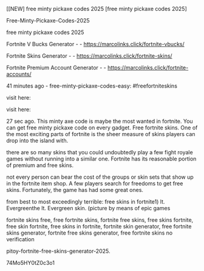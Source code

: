 [[NEW] free minty pickaxe codes 2025 [free minty pickaxe codes 2025]

Free-Minty-Pickaxe-Codes-2025

free minty pickaxe codes 2025

Fortnite V Bucks Generator - - https://marcolinks.click/fortnite-vbucks/

Fortnite Skins Generator - - https://marcolinks.click/fortnite-skins/

Fortnite Premium Account Generator - - https://marcolinks.click/fortnite-accounts/

41 minutes ago - free-minty-pickaxe-codes-easy: #freefortniteskins

visit here:

visit here:

27 sec ago. This minty axe code is maybe the most wanted in fortnite. You can get free minty pickaxe code on every gadget. Free fortnite skins. One of the most exciting parts of fortnite is the sheer measure of skins players can drop into the island with.

there are so many skins that you could undoubtedly play a few fight royale games without running into a similar one. Fortnite has its reasonable portion of premium and free skins.

not every person can bear the cost of the groups or skin sets that show up in the fortnite item shop. A few players search for freedoms to get free skins. Fortunately, the game has had some great ones.

from best to most exceedingly terrible: free skins in fortnite1) lt. Evergreenthe lt. Evergreen skin. (picture by means of epic games

fortnite skins free, free fortnite skins, fortnite free skins, free skins fortnite, free skin fortnite, free skins in fortnite, fortnite skin generator, free fortnite skins generator, fortnite free skins generator, free fortnite skins no verification

pitoy-fortnite-free-skins-generator-2025.

74Mo5HY0tZ0c3o1

